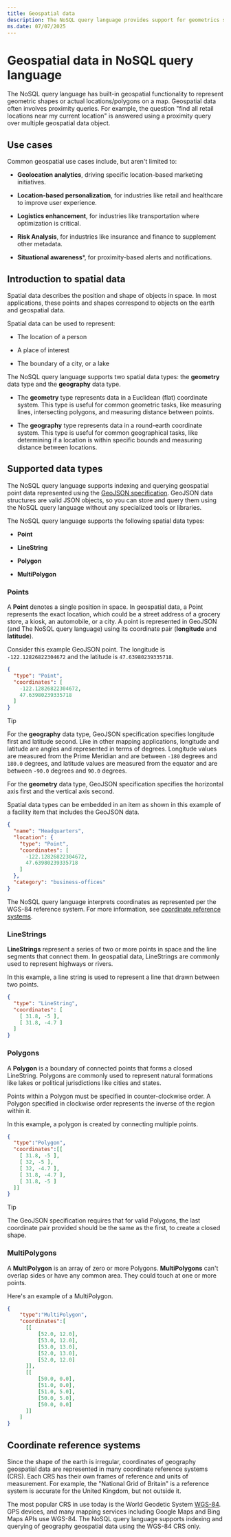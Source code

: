 ```yaml
---
title: Geospatial data
description: The NoSQL query language provides support for geometrics shapes, locations, and polygons.
ms.date: 07/07/2025
---
```


# Geospatial data in NoSQL query language

The NoSQL query language has built-in geospatial functionality to represent geometric shapes or actual locations/polygons on a map. Geospatial data often involves proximity queries. For example, the question "find all retail locations near my current location" is answered using a proximity query over multiple geospatial data object.

## Use cases

Common geospatial use cases include, but aren't limited to:

- **Geolocation analytics**, driving specific location-based marketing initiatives.

- **Location-based personalization**, for industries like retail and healthcare to improve user experience.

- **Logistics enhancement**, for industries like transportation where optimization is critical.

- **Risk Analysis**, for industries like insurance and finance to supplement other metadata.

- **Situational awareness***, for proximity-based alerts and notifications.

## Introduction to spatial data

Spatial data describes the position and shape of objects in space. In most applications, these points and shapes correspond to objects on the earth and geospatial data. 

Spatial data can be used to represent:

- The location of a person

- A place of interest

- The boundary of a city, or a lake

The NoSQL query language supports two spatial data types: the **geometry** data type and the **geography** data type.

- The **geometry** type represents data in a Euclidean (flat) coordinate system. This type is useful for common geometric tasks, like measuring lines, intersecting polygons, and measuring distance between points.

- The **geography** type represents data in a round-earth coordinate system. This type is useful for common geographical tasks, like determining if a location is within specific bounds and measuring distance between locations.

## Supported data types

The NoSQL query language supports indexing and querying geospatial point data represented using the [GeoJSON specification](https://tools.ietf.org/html/rfc7946). GeoJSON data structures are valid JSON objects, so you can store and query them using the NoSQL query language without any specialized tools or libraries.

The NoSQL query language supports the following spatial data types:

- **Point**

- **LineString**

- **Polygon**

- **MultiPolygon**

### Points

A **Point** denotes a single position in space. In geospatial data, a Point represents the exact location, which could be a street address of a grocery store, a kiosk, an automobile, or a city. A point is represented in GeoJSON (and The NoSQL query language) using its coordinate pair (**longitude** and **latitude**).

Consider this example GeoJSON point. The longitude is `-122.12826822304672` and the latitude is `47.63980239335718`.

```json
{
  "type": "Point",
  "coordinates": [
    -122.12826822304672,
    47.63980239335718
  ]
}
```

> [!TIP]
> For the **geography** data type, GeoJSON specification specifies longitude first and latitude second. Like in other mapping applications, longitude and latitude are angles and represented in terms of degrees. Longitude values are measured from the Prime Meridian and are between `-180` degrees and `180.0` degrees, and latitude values are measured from the equator and are between `-90.0` degrees and `90.0` degrees.
>
> For the **geometry** data type, GeoJSON specification specifies the horizontal axis first and the vertical axis second.

Spatial data types can be embedded in an item as shown in this example of a facility item that includes the GeoJSON data.

```json
{
  "name": "Headquarters",
  "location": {
    "type": "Point",
    "coordinates": [
      -122.12826822304672,
      47.63980239335718
    ]
  },
  "category": "business-offices"
}
```

The NoSQL query language interprets coordinates as represented per the WGS-84 reference system. For more information, see [coordinate reference systems](#coordinate-reference-systems).

### LineStrings

**LineStrings** represent a series of two or more points in space and the line segments that connect them. In geospatial data, LineStrings are commonly used to represent highways or rivers.

In this example, a line string is used to represent a line that drawn between two points.

```json
{
  "type": "LineString",
  "coordinates": [
    [ 31.8, -5 ],
    [ 31.8, -4.7 ]
  ]
}
```

### Polygons

A **Polygon** is a boundary of connected points that forms a closed LineString. Polygons are commonly used to represent natural formations like lakes or political jurisdictions like cities and states.

Points within a Polygon must be specified in counter-clockwise order. A Polygon specified in clockwise order represents the inverse of the region within it.

In this example, a polygon is created by connecting multiple points. 

```json
{
  "type":"Polygon",
  "coordinates":[[
    [ 31.8, -5 ],
    [ 32, -5 ],
    [ 32, -4.7 ],
    [ 31.8, -4.7 ],
    [ 31.8, -5 ]
  ]]
}
```

> [!TIP]
> The GeoJSON specification requires that for valid Polygons, the last coordinate pair provided should be the same as the first, to create a closed shape. 

### MultiPolygons

A **MultiPolygon** is an array of zero or more Polygons. **MultiPolygons** can't overlap sides or have any common area. They could touch at one or more points.

Here's an example of a MultiPolygon.

```json
{
    "type":"MultiPolygon",
    "coordinates":[
      [[
          [52.0, 12.0],
          [53.0, 12.0],
          [53.0, 13.0],
          [52.0, 13.0],
          [52.0, 12.0]
      ]],
      [[
          [50.0, 0.0],
          [51.0, 0.0],
          [51.0, 5.0],
          [50.0, 5.0],
          [50.0, 0.0]
      ]]
    ]
}
```

## Coordinate reference systems

Since the shape of the earth is irregular, coordinates of geography geospatial data are represented in many coordinate reference systems (CRS). Each CRS has their own frames of reference and units of measurement. For example, the "National Grid of Britain" is a reference system is accurate for the United Kingdom, but not outside it.

The most popular CRS in use today is the World Geodetic System [WGS-84](https://earth-info.nga.mil/GandG/update/index.php). GPS devices, and many mapping services including Google Maps and Bing Maps APIs use WGS-84. The NoSQL query language supports indexing and querying of geography geospatial data using the WGS-84 CRS only.
